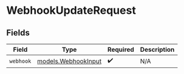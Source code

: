 # WebhookUpdateRequest


## Fields

| Field                                            | Type                                             | Required                                         | Description                                      |
| ------------------------------------------------ | ------------------------------------------------ | ------------------------------------------------ | ------------------------------------------------ |
| `webhook`                                        | [models.WebhookInput](../models/webhookinput.md) | :heavy_check_mark:                               | N/A                                              |